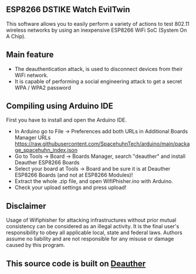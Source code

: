 ## ESP8266 DSTIKE Watch EvilTwin
This software allows you to easily perform a variety of actions to test 802.11 wireless networks by using an inexpensive ESP8266 WiFi SoC (System On A Chip).
## Main feature
- The deauthentication attack, is used to disconnect devices from their WiFi network.	
- It is capable of performing a social engineering attack to get a secret WPA / WPA2 password


## Compiling using Arduino IDE
First you have to install and open the Arduino IDE.
- In Arduino go to File -> Preferences add both URLs in Additional Boards Manager URLs https://raw.githubusercontent.com/SpacehuhnTech/arduino/main/package_spacehuhn_index.json
- Go to Tools -> Board -> Boards Manager, search "deauther" and install Deauther ESP8266 Boards
- Select your board at Tools -> Board and be sure it is at Deauther ESP8266 Boards (and not at ESP8266 Modules)!
- Extract the whole .zip file, and open WifiPhisher.ino with Arduino.
- Check your upload settings and press upload!

## Disclaimer
Usage of Wifiphisher for attacking infrastructures without prior mutual consistency can be considered as an illegal activity. It is the final user's responsibility to obey all applicable local, state and federal laws. Authors assume no liability and are not responsible for any misuse or damage caused by this program.
## This source code is built on [Deauther](https://github.com/SpacehuhnTech/esp8266_deauther)
